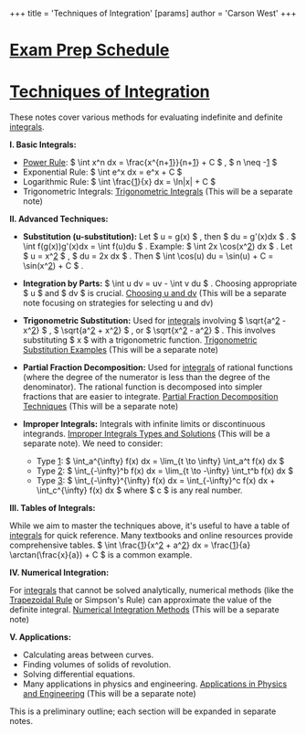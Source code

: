 +++
 title = 'Techniques of Integration'
[params]
	author = 'Carson West'
+++
# [Exam Prep Schedule](./../exam-prep-schedule/)
# [Techniques of Integration](./../techniques-of-integration/)

These notes cover various methods for evaluating indefinite and definite [integrals](./../integrals/).

**I. Basic Integrals:**

*   [Power Rule](./../power-rule/):  $ \int x^n dx = \frac{x^{n+[1](./../1/)}}{n+[1](./../1/)} + C $ ,   $ n \neq -[1](./../1/) $ 
*   Exponential Rule:  $ \int e^x dx = e^x + C $ 
*   Logarithmic Rule:  $ \int \frac{[1](./../1/)}{x} dx = \ln|x| + C $ 
*   Trigonometric Integrals:  [Trigonometric Integrals](./../trigonometric-integrals/) (This will be a separate note)


**II. Advanced Techniques:**

*   **Substitution (u-substitution):**  Let  $ u = g(x) $ , then  $ du = g'(x)dx $ .   $ \int f(g(x))g'(x)dx = \int f(u)du $ .  Example:  $ \int 2x \cos(x^[2](./../2/)) dx $ . Let  $ u = x^[2](./../2/) $ ,  $ du = 2x dx $ . Then  $ \int \cos(u) du = \sin(u) + C = \sin(x^[2](./../2/)) + C $ .

*   **Integration by Parts:**  $ \int u dv = uv - \int v du $ .  Choosing appropriate  $ u $  and  $ dv $  is crucial.  [Choosing u and dv](./../choosing-u-and-dv/) (This will be a separate note focusing on strategies for selecting u and dv)


*   **Trigonometric Substitution:** Used for [integrals](./../integrals/) involving  $ \sqrt{a^[2](./../2/) - x^[2](./../2/)} $ ,  $ \sqrt{a^[2](./../2/) + x^[2](./../2/)} $ , or  $ \sqrt{x^[2](./../2/) - a^[2](./../2/)} $ .  This involves substituting  $ x $  with a trigonometric function. [Trigonometric Substitution Examples](./../trigonometric-substitution-examples/) (This will be a separate note)

*   **Partial Fraction Decomposition:** Used for [integrals](./../integrals/) of rational functions (where the degree of the numerator is less than the degree of the denominator).  The rational function is decomposed into simpler fractions that are easier to integrate. [Partial Fraction Decomposition Techniques](./../partial-fraction-decomposition-techniques/) (This will be a separate note)


*   **Improper Integrals:** Integrals with infinite limits or discontinuous integrands. [Improper Integrals Types and Solutions](./../improper-integrals-types-and-solutions/) (This will be a separate note).  We need to consider:
    *   Type [1](./../1/):  $ \int_a^{\infty} f(x) dx = \lim_{t \to \infty} \int_a^t f(x) dx $ 
    *   Type [2](./../2/):  $ \int_{-\infty}^b f(x) dx = \lim_{t \to -\infty} \int_t^b f(x) dx $ 
    *   Type [3](./../3/):  $ \int_{-\infty}^{\infty} f(x) dx = \int_{-\infty}^c f(x) dx + \int_c^{\infty} f(x) dx $   where  $ c $  is any real number.


**III. Tables of Integrals:**

While we aim to master the techniques above, it's useful to have a table of [integrals](./../integrals/) for quick reference.  Many textbooks and online resources provide comprehensive tables.  $  \int \frac{[1](./../1/)}{x^[2](./../2/) + a^[2](./../2/)} dx = \frac{[1](./../1/)}{a} \arctan(\frac{x}{a}) + C $  is a common example.


**IV. Numerical Integration:**

For [integrals](./../integrals/) that cannot be solved analytically, numerical methods (like the [Trapezoidal Rule](./../trapezoidal-rule/) or Simpson's Rule) can approximate the value of the definite integral. [Numerical Integration Methods](./../numerical-integration-methods/) (This will be a separate note)

**V. Applications:**

*   Calculating areas between curves.
*   Finding volumes of solids of revolution.
*   Solving differential equations.
*   Many applications in physics and engineering.  [Applications in Physics and Engineering](./../applications-in-physics-and-engineering/) (This will be a separate note)


This is a preliminary outline; each section will be expanded in separate notes.
